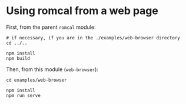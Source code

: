 # Using romcal from a web page

First, from the parent `romcal` module:

```shell
# if necessary, if you are in the ./examples/web-browser directory
cd ../..

npm install
npm build
```

Then, from this module (`web-browser`):
```shell
cd examples/web-browser

npm install
npm run serve
```
